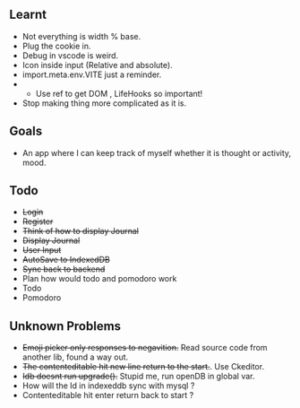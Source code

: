 ## Learnt

- Not everything is width % base.
- Plug the cookie in.
- Debug in vscode is weird.
- Icon inside input (Relative and absolute).
- import.meta.env.VITE just a reminder.
- - Use ref to get DOM , LifeHooks so important!
- Stop making thing more complicated as it is.

## Goals

- An app where I can keep track of myself whether it is thought or activity, mood.

## Todo

- ~~Login~~
- ~~Register~~
- ~~Think of how to display Journal~~
- ~~Display Journal~~
- ~~User Input~~
- ~~AutoSave to IndexedDB~~
- ~~Sync back to backend~~
- Plan how would todo and pomodoro work
- Todo
- Pomodoro  
## Unknown Problems

- ~~Emoji picker only responses to negavition.~~ Read source code from another lib, found a way out.
- ~~The contenteditable hit new line return to the start.~~. Use Ckeditor.
- ~~Idb doesnt run upgrade().~~ Stupid me, run openDB in global var.
- How will the Id in indexeddb sync with mysql ?
- Contenteditable hit enter return back to start ?